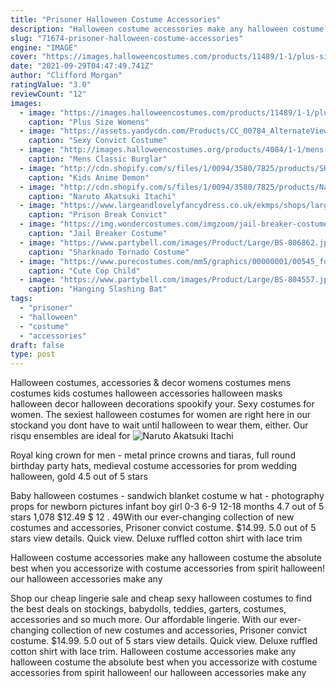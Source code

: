 ```yaml
---
title: "Prisoner Halloween Costume Accessories"
description: "Halloween costume accessories make any halloween costume the absolute best when you accessorize with costume accessories from spirit halloween! our halloween accessories make any"
slug: "71674-prisoner-halloween-costume-accessories"
engine: "IMAGE"
cover: "https://images.halloweencostumes.com/products/11489/1-1/plus-size-womens-prisoner-costume.jpg"
date: "2021-09-29T04:47:49.741Z"
author: "Clifford Morgan"
ratingValue: "3.0"
reviewCount: "12"
images:
  - image: "https://images.halloweencostumes.com/products/11489/1-1/plus-size-womens-prisoner-costume.jpg"
    caption: "Plus Size Womens"
  - image: "https://assets.yandycdn.com/Products/CC_00784_AlternateView_02_C2013.jpg"
    caption: "Sexy Convict Costume"
  - image: "http://images.halloweencostumes.org/products/4084/1-1/mens-classic-burglar-costume.jpg"
    caption: "Mens Classic Burglar"
  - image: "http://cdn.shopify.com/s/files/1/0094/3580/7825/products/SKU-30_1200x1200.jpg?v=1591669878"
    caption: "Kids Anime Demon"
  - image: "http://cdn.shopify.com/s/files/1/0094/3580/7825/products/Naurto_Akatsuki_Itachi_Cloak_Cosplay_Costume_Headband_Ring_Kunai_S6_1200x1200.jpg?v=1558019782"
    caption: "Naruto Akatsuki Itachi"
  - image: "https://www.largeandlovelyfancydress.co.uk/ekmps/shops/largeand/images/prison-break-convict-costume-464-p.jpg"
    caption: "Prison Break Convict"
  - image: "https://img.wondercostumes.com/imgzoom/jail-breaker-costume-70245.jpg"
    caption: "Jail Breaker Costume"
  - image: "https://www.partybell.com/images/Product/Large/BS-806862.jpg"
    caption: "Sharknado Tornado Costume"
  - image: "https://www.purecostumes.com/mm5/graphics/00000001/00545_full_1.jpg"
    caption: "Cute Cop Child"
  - image: "https://www.partybell.com/images/Product/Large/BS-804557.jpg"
    caption: "Hanging Slashing Bat"
tags:
  - "prisoner"
  - "halloween"
  - "costume"
  - "accessories"
draft: false
type: post
---
```


Halloween costumes, accessories & decor womens costumes mens costumes kids costumes halloween accessories halloween masks halloween decor halloween decorations spookify your. Sexy costumes for women. The sexiest halloween costumes for women are right here in our stockand you dont have to wait until halloween to wear them, either. Our risqu ensembles are ideal for
![Naruto Akatsuki Itachi](http://cdn.shopify.com/s/files/1/0094/3580/7825/products/Naurto_Akatsuki_Itachi_Cloak_Cosplay_Costume_Headband_Ring_Kunai_S6_1200x1200.jpg?v=1558019782 "Naruto Akatsuki Itachi")

Royal king crown for men - metal prince crowns and tiaras, full round birthday party hats, medieval costume accessories for prom wedding halloween, gold 4.5 out of 5 stars
<!--inArticleAds-->

<!--galleryOne-->

Baby halloween costumes - sandwich blanket costume w hat - photography props for newborn pictures infant boy girl 0-3 6-9 12-18 months 4.7 out of 5 stars 1,078 $12.49 $ 12 . 49With our ever-changing collection of new costumes and accessories,  Prisoner convict costume. $14.99. 5.0 out of 5 stars view details. Quick view. Deluxe ruffled cotton shirt with lace trim
<!--inArticleAds-->

<!--galleryTwo-->

Halloween costume accessories make any halloween costume the absolute best when you accessorize with costume accessories from spirit halloween! our halloween accessories make any
<!--galleryThree-->

Shop our cheap lingerie sale and cheap sexy halloween costumes to find the best deals on stockings, babydolls, teddies, garters, costumes, accessories and so much more. Our affordable lingerie. With our ever-changing collection of new costumes and accessories,  Prisoner convict costume. $14.99. 5.0 out of 5 stars view details. Quick view. Deluxe ruffled cotton shirt with lace trim. Halloween costume accessories make any halloween costume the absolute best when you accessorize with costume accessories from spirit halloween! our halloween accessories make any
